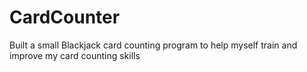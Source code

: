 # CardCounter
Built a small Blackjack card counting program to help myself train and improve my card counting skills
